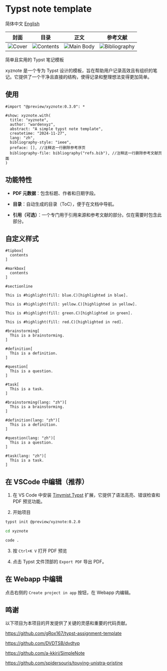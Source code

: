 # Typst note template

简体中文 [English](README.md)

| 封面 | 目录 | 正文 | 参考文献 |
|:--:|:--:|:--:|:--:|
| ![Cover](image/main.png) | ![Contents](image/page-2.png) | ![Main Body](image/page-3.png) | ![Bibliography](image/page-4.png) |

简单且实用的 Typst 笔记模板

xyznote 是一个专为 Typst 设计的模板，旨在帮助用户记录高效且有组织的笔记。它提供了一个干净且直接的结构，使得记录和整理想法变得更加简单。

## 使用

```typ
#import "@preview/xyznote:0.3.0": *

#show: xyznote.with(
  title: "xyznote",
  author: "wardenxyz",
  abstract: "A simple typst note template",
  createtime: "2024-11-27",
  lang: "zh",
  bibliography-style: "ieee",
  preface: [], //注释这一行删除参考序页
  bibliography-file: bibliography("refs.bib"), //注释这一行删除参考文献页面
)
```

## 功能特性

- **PDF 元数据**：包含标题、作者和日期字段。

- **目录**：自动生成的目录（ToC），便于在文档中导航。

- **引用（可选）**：一个专门用于引用来源和参考文献的部分。仅在需要时包含此部分。

## 自定义样式

```typ
#tipbox[
  contents
]
```

```typ
#markbox[
  contents
]
```

```typ
#sectionline
```

```typ
This is #highlight(fill: blue.C)[highlighted in blue].

This is #highlight(fill: yellow.C)[highlighted in yellow].

This is #highlight(fill: green.C)[highlighted in green].

This is #highlight(fill: red.C)[highlighted in red].
```

```typ
#brainstorming[
  This is a brainstorming.
]
```

```typ
#definition[
  This is a definition.
]
```

```typ
#question[
  This is a question.
]
```

```typ
#task[
  This is a task.
]
```

```typ
#brainstorming(lang: "zh")[
  This is a brainstorming.
]
```

```typ
#definition(lang: "zh")[
  This is a definition.
]
```

```typ
#question(lang: "zh")[
  This is a question.
]
```

```typ
#task(lang: "zh")[
  This is a task.
]
```

## 在 VSCode 中编辑（推荐）

1. 在 VS Code 中安装 [Tinymist Typst](https://marketplace.visualstudio.com/items?itemName=myriad-dreamin.tinymist) 扩展，它提供了语法高亮、错误检查和 PDF 预览功能。

2. 开始项目

```bash
typst init @preview/xyznote:0.2.0
```

```bash
cd xyznote
```

```bash
code .
```

3. 按 `Ctrl+K V` 打开 PDF 预览

4. 点击 Typst 文件顶部的 `Export PDF` 导出 PDF。

## 在 Webapp 中编辑

点击右侧的 `Create project in app` 按钮，在 Webapp 内编辑。

## 鸣谢

以下项目为本项目的开发提供了关键的灵感和重要的代码贡献。

https://github.com/gRox167/typst-assignment-template

https://github.com/DVDTSB/dvdtyp

https://github.com/a-kkiri/SimpleNote

https://github.com/spidersouris/touying-unistra-pristine